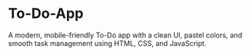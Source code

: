 # To-Do-App
A modern, mobile-friendly To-Do app with a clean UI, pastel colors, and smooth task management using HTML, CSS, and JavaScript.
